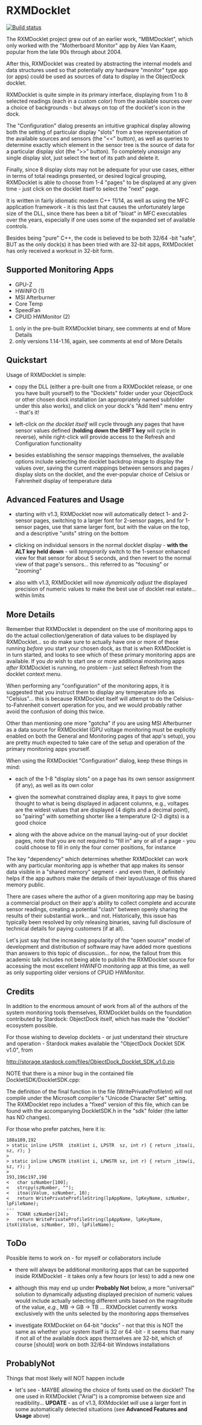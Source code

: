 # RXMDocklet

[![Build status](https://ci.appveyor.com/api/projects/status/github/robertroessler/rxmdocklet?svg=true)](https://ci.appveyor.com/project/robertroessler/rxmdocklet)

The RXMDocklet project grew out of an earlier work, "MBMDocklet", which only
worked with the "Motherboard Monitor" app by Alex Van Kaam, popular from the
late 90s through about 2004.

After this, RXMDocklet was created by abstracting the internal models and data
structures used so that potentially *any* hardware "monitor" type app (or apps)
could be used as sources of data to display in the ObjectDock docklet.

RXMDocklet is quite simple in its primary interface, displaying from 1 to 8
selected readings (each in a custom color) from the available sources over a
choice of backgrounds - but always on top of the docklet's icon in the dock.

The "Configuration" dialog presents an intuitive graphical display allowing
both the setting of particular display "slots" from a tree representation of
the available sources and sensors (the "<<" button), as well as queries to
determine exactly which element in the sensor tree is the source of data for a
particular display slot (the ">>" button).  To completely *unassign* any single
display slot, just select the text of its path and delete it.

Finally, since 8 display slots may not be adequate for your use cases, either in
terms of total readings presented, or desired logical grouping, RXMDocklet is
able to choose from 1-4 "pages" to be displayed at any given time - just click
on the docklet itself to select the "next" page.

It is written in fairly idiomatic modern C++ 11/14, as well as using the MFC
application framework - it is this last that causes the unfortunately large size
of the DLL, since there has been a bit of "bloat" in MFC executables over the
years, especially if one uses some of the expanded set of available controls.

Besides being "pure" C++, the code is believed to be both 32/64 -bit "safe", BUT
as the only dock(s) it has been tried with are 32-bit apps, RXMDocklet has only
received a workout in 32-bit form.

## Supported Monitoring Apps

* GPU-Z
* HWiNFO (1)
* MSI Afterburner
* Core Temp
* SpeedFan
* CPUID HWMonitor (2)

1) only in the pre-built RXMDocklet binary, see comments at end of More Details
2) only versions 1.14-1.16, again, see comments at end of More Details

## Quickstart

Usage of RXMDocklet is simple:

*	copy the DLL (either a pre-built one from a RXMDocklet release, or one you
	have built yourself) to the "Docklets" folder under your ObjectDock or other
	chosen dock installation (an appropriately named subfolder under this also
	works), and click on your dock's "Add Item" menu entry - that's it!

*	left-click *on the docklet itself* will cycle through any pages that have
	sensor values defined (**holding down the SHIFT key** will cycle in reverse),
    while right-click will provide access to the Refresh and Configuration
    functionality
 
*	besides establishing the sensor mappings themselves, the available options
	include selecting the docklet backdrop image to display the values over,
	saving the current mappings between sensors and pages / display slots on the
	docklet, and the ever-popular choice of Celsius or Fahrenheit display of
	temperature data

## Advanced Features and Usage

*   starting with v1.3, RXMDocklet now will automatically detect 1- and 2-
    sensor pages, switching to a larger font for 2-sensor pages, and for 1-sensor
    pages, use that same larger font, but with the value on the top, and a
    descriptive "units" string on the bottom

*   clicking on individual sensors in the normal docklet display - **with the ALT key
    held down** - will *temporarily* switch to the 1-sensor enhanced view for that
    sensor for about 5 seconds, and then revert to the normal view of that page's
    sensors... this referred to as "focusing" or "zooming"

*   also with v1.3, RXMDocklet will now *dynamically adjust* the displayed precision
    of numeric values to make the best use of docklet real estate... within limits

## More Details

Remember that RXMDocklet is dependent on the use of monitoring apps to do the
actual collection/generation of data values to be displayed by RXMDocklet... so
do make sure to actually have one or more of these running *before* you start
your chosen dock, as that is when RXMDocklet is in turn started, and looks to
see which of these primary monitoring apps are available.  If you *do* wish to
start one or more additional monitoring apps *after* RXMDocklet is running, no
problem - just select Refresh from the docklet context menu.

When performing any "configuration" of the monitoring apps, it is suggested
that you instruct them to display any temperature info as "Celsius"... this is
because RXMDocklet itself will attempt to do the Celsius-to-Fahrenheit convert
operation for you, and we would probably rather avoid the confusion of doing
this twice.

Other than mentioning one more "gotcha" if you are using MSI Afterburner as a
data source for RXMDocklet (GPU voltage monitoring must be explicitly enabled on
both the General and Monitoring pages of that app's setup), you are pretty much
expected to take care of the setup and operation of the primary monitoring apps
yourself.

When using the RXMDocklet "Configuration" dialog, keep these things in mind:

*	each of the 1-8 "display slots" on a page has its own sensor assignment (if
	any), as well as its own color

*	given the somewhat constrained display area, it pays to give some thought to
	what is being displayed in adjacent columns, e.g., voltages are the widest
	values that are displayed (4 digits and a decimal point), so "pairing" with
	something shorter like a temperature (2-3 digits) is a good choice

*	along with the above advice on the manual laying-out of your docklet pages,
	note that you are not required to "fill in" any or all of a page - you could
	choose to fill in only the four corner positions, for instance

The key "dependency" which determines whether RXMDocklet can work with any
particular monitoring app is whether that app makes its sensor data visible
in a "shared memory" segment - and even then, it definitely helps if the app
authors make the details of their layout/usage of this shared memory public.

There are cases where the author of a given monitoring app may be basing a
commercial product on their app's ability to collect complete and accurate
sensor readings, creating a potential "clash" between openly sharing the
results of their substantial work... and not.  Historically, this issue has
typically been resolved by only releasing binaries, saving full disclosure of
technical details for paying customers (if at all).

Let's just say that the increasing popularity of the "open source" model of
development and distribution of software may have added more questions than
answers to this topic of discussion... for now, the fallout from this academic
talk includes not being able to publish the RXMDocklet source for accessing the
most excellent HWiNFO monitoring app at this time, as well as only supporting
older versions of CPUID HWMonitor.

## Credits

In addition to the enormous amount of work from all of the authors of the system
monitoring tools themselves, RXMDocklet builds on the foundation contributed by
Stardock: ObjectDock itself, which has made the "docklet" ecosystem possible.

For those wishing to develop docklets - or just understand their structure and
operation - Stardock makes available the "ObjectDock Docklet SDK v1.0", from

http://storage.stardock.com/files/ObjectDock_Docklet_SDK_v1.0.zip

NOTE that there is a minor bug in the contained file DockletSDK/DockletSDK.cpp:

The definition of the final function in the file (WritePrivateProfileInt) will
not compile under the Microsoft compiler's "Unicode Character Set" setting.  The
RXMDocklet repo includes a "fixed" version of this file, which can be found with
the accompanying DockletSDK.h in the "sdk" folder (the latter has NO changes).

For those who prefer patches, here it is:

    188a189,192
    > static inline LPSTR  itoX(int i, LPSTR  sz, int r) { return _itoa(i, sz, r); }
    > 
    > static inline LPWSTR itoX(int i, LPWSTR sz, int r) { return _itow(i, sz, r); }
    > 
    193,196c197,198
    < 	char szNumber[100];
    < 	strcpy(szNumber, "");
    < 	itoa(iValue, szNumber, 10);
    < 	return WritePrivateProfileString(lpAppName, lpKeyName, szNumber, lpFileName);
    ---
    > 	TCHAR szNumber[24];
    > 	return WritePrivateProfileString(lpAppName, lpKeyName, itoX(iValue, szNumber, 10), lpFileName);

## ToDo

Possible items to work on - for myself or collaborators include

* there will always be additional monitoring apps that can be supported inside
RXMDocklet - it takes only a few hours (or less) to add a new one

* although this may end up under **Probably Not** below, a more "universal" solution
to dynamically adjusting displayed precision of numeric values would include actually
selecting different units based on the magnitude of the value, *e.g.*, MB -> GB -> TB
... RXMDocklet currently works exclusively with the units selected by the monitoring
apps themselves

* investigate RXMDocklet on 64-bit "docks" - not that this is NOT the same as
whether your system itself is 32 or 64 -bit - it seems that many if not all of
the available dock apps themselves are 32-bit, which of course [should] work on
both 32/64-bit Windows installations

## ProbablyNot

Things that most likely will NOT happen include

* let's see - MAYBE allowing the choice of fonts used on the docklet?  The one
used in RXMDocklet ("Arial") is a compromise between size and readibility...
**UPDATE** - as of v1.3, RXMdocklet *will* use a larger font in some automatically
detected situations (see **Advanced Features and Usage** above)
